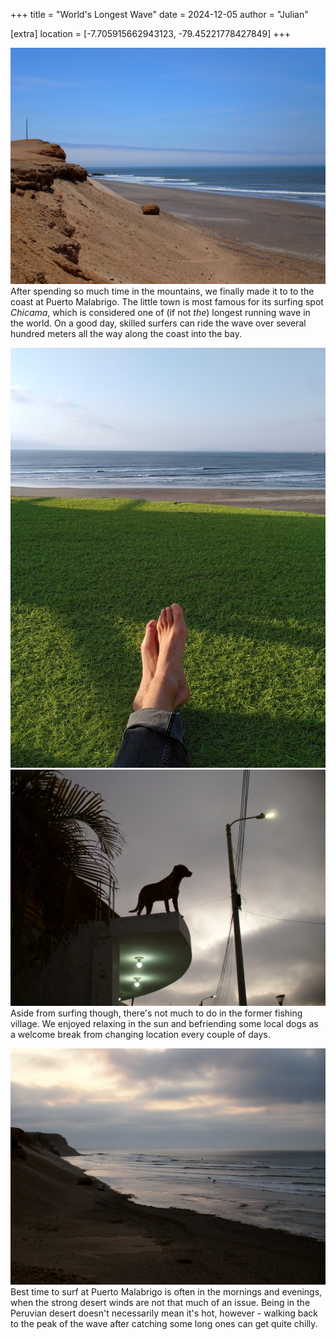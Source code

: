 +++
title = "World's Longest Wave"
date = 2024-12-05
author = "Julian"

[extra]
location = [-7.705915662943123, -79.45221778427849]
+++

![A rocky sand dune descending onto a beach with waves breaking in the distance under a blue sky](lowtide.jpg "Chicama surf spot")
After spending so much time in the mountains, we finally made it to to the coast at Puerto Malabrigo.
The little town is most famous for its surfing spot _Chicama_, which is considered one of (if not _the_) longest running wave in the world.
On a good day, skilled surfers can ride the wave over several hundred meters all the way along the coast into the bay.

![View onto a sandy beach of the blue sea with waves breaking in the distance, from the perspective of a person sitting on green grass on a spot above the beach](relax.jpg "At the beach front")
![The silhuette of a dog standing on some kind of roof against the evening sky](dog.jpg "Local dog")
Aside from surfing though, there's not much to do in the former fishing village.
We enjoyed relaxing in the sun and befriending some local dogs as a welcome break from changing location every couple of days.

![Rocky dunes descending on a flooded sandy beach with waves breaking and the cloudy sky mirroring in the water](hightide.jpg "Chicama surf spot (evening)")
Best time to surf at Puerto Malabrigo is often in the mornings and evenings, when the strong desert winds are not that much of an issue.
Being in the Peruvian desert doesn't necessarily mean it's hot, however -
walking back to the peak of the wave after catching some long ones can get quite chilly.